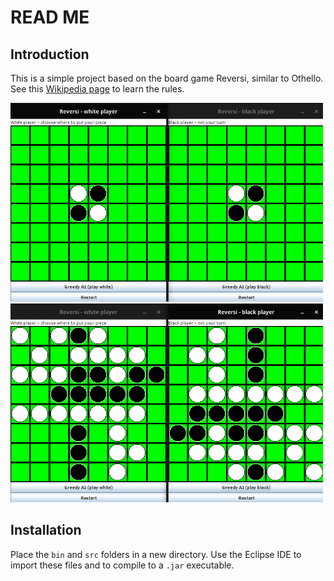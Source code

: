 # READ ME

## Introduction

This is a simple project based on the board game Reversi, similar to Othello.
See this [Wikipedia page](https://en.wikipedia.org/wiki/Reversi#Rules) to learn the rules.

<img src="./res/rv1.png" alt="GUI" width="500"/>
<img src="./res/rv2.png" alt="GUI" width="500"/>

## Installation

Place the `bin` and `src` folders in a new directory. Use the Eclipse IDE to import these files and to compile to a `.jar` executable.
